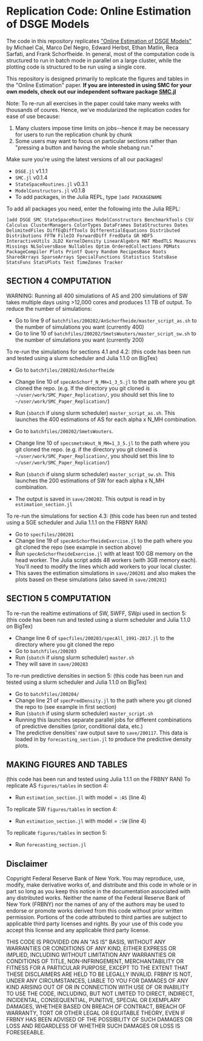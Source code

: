 # Replication Code: Online Estimation of DSGE Models
The code in this repository replicates ["Online Estimation of DSGE Models"](https://www.newyorkfed.org/medialibrary/media/research/staff_reports/sr893.pdf) by Michael Cai, Marco Del Negro, Edward Herbst, Ethan Matlin, Reca Sarfati, and Frank Schorfheide. In general, most of the computation code is structured to run in batch mode in parallel on a large cluster, while the plotting code is structured to be run using a single core.

This repository is designed primarily to replicate the figures and tables in the "Online Estimation" paper. **If you are interested in using SMC for your own models, check out our independent software package [SMC.jl](https://github.com/FRBNY-DSGE/SMC.jl)**

Note: To re-run all exercises in the paper could take many weeks with thousands of coures. Hence, we've modularized the replication codes for ease of use because:
1. Many clusters impose time limits on jobs--hence it may be necessary for users to run the replication chunk by chunk
2. Some users may want to focus on particular sections rather than "pressing a button and having the whole shebang run."

Make sure you're using the latest versions of all our packages!
- `DSGE.jl` v1.1.1
- `SMC.jl` v0.1.4
- `StateSpaceRoutines.jl` v0.3.1
- `ModelConstructors.jl` v0.1.8
- To add packages, in the Julia REPL, type `]add PACKAGENAME`

To add all packages you need, enter the following into the Julia REPL:

`]add DSGE SMC StateSpaceRoutines ModelConstructors BenchmarkTools CSV Calculus ClusterManagers ColorTypes DataFrames DataStructures Dates DelimitedFiles DiffEqDiffTools DifferentialEquations Distributed Distributions FFTW FileIO ForwardDiff FredData GR HDF5 InteractiveUtils JLD2 KernelDensity LinearAlgebra MAT MbedTLS Measures Missings NLSolversBase Nullables Optim OrderedCollections PDMats PackageCompiler Plots Printf Query Random RecipesBase Roots SharedArrays SparseArrays SpecialFunctions Statistics StatsBase StatsFuns StatsPlots Test TimeZones Tracker`


## SECTION 4 COMPUTATION
WARNING: Running all 400 simulations of AS and 200 simulations of SW takes multiple days using >12,000 cores and produces 1.1 TB of output. 
To reduce the number of simulations: 
- Go to line 9 of `batchfiles/200202/AnSchorfheide/master_script_as.sh` to the number of simulations you want (currently 400)
- Go to line 10 of `batchfiles/200202/SmetsWouters/master_script_sw.sh` to the number of simulations you want (currently 200)

To re-run the simulations for sections 4.1 and 4.2:
(this code has been run and tested using a slurm scheduler and Julia 1.1.0 on BigTex)
- Go to `batchfiles/200202/AnSchorfheide`
- Change line 10 of `specAnSchorf_N_MH=1_3_5.jl` to the path where you git cloned the repo. (e.g. If the directory you git cloned is `~/user/work/SMC_Paper_Replication/`, you should set this line to `~/user/work/SMC_Paper_Replication/`)
- Run (`sbatch` if uisng slurm scheduler) `master_script_as.sh`. This launches the 400 estimations of AS for each alpha x N_MH combination.

- Go to `batchfiles/200202/SmetsWouters`. 
- Change line 10 of `specsmetsWout_N_MH=1_3_5.jl` to the path where you git cloned the repo. (e.g. if the directory you git cloned is `~/user/work/SMC_Paper_Replication/`, you should set this line to `~/user/work/SMC_Paper_Replication/`)
- Run (`sbatch` if uisng slurm scheduler) `master_script_sw.sh`. This launches the 200 estimations of SW for each alpha x N_MH combination.
- The output is saved in `save/200202`. This output is read in by `estimation_section.jl`

To re-run the simulations for section 4.3:
(this code has been run and tested using a SGE scheduler and Julia 1.1.1 on the FRBNY RAN)
- Go to `specfiles/200201`
- Change line 19 of `specAnSchorfheideExercise.jl` to the path where you git cloned the repo (see example in section above)
- Run `specAnSchorfheideExercise.jl` with at least 100 GB memory on the head worker. The Julia script adds 48 workers (with 3GB memory each). You'll need to modify the lines which add workers to your local cluster.
- This saves the estimation simulations in `save/200201` and also makes the plots based on these simulations (also saved in `save/200201`)

## SECTION 5 COMPUTATION
To re-run the realtime estimations of SW, SWFF, SWpi used in section 5:
(this code has been run and tested using a slurm scheduler and Julia 1.1.0 on BigTex)
- Change line 6 of `specfiles/200203/specAll_1991-2017.jl` to the directory where you git cloned the repo
- Go to `batchfiles/200203`
- Run (`sbatch` if uisng slurm scheduler) `master.sh`
- They will save in `save/200203`

To re-run predictive densities in section 5:
(this code has been run and tested using a slurm scheduler and Julia 1.1.0 on BigTex)
- Go to `batchfiles/200204/`
- Change line 21 of `specPredDensity.jl` to the path where you git cloned the repo to (see example in first section)
- Run (`sbatch` if using slurm scheduler) `master_script.sh`
- Running this launches separate parallel jobs for different combinations of predictive densities (prior, conditional data, etc.)
- The predictive densities' raw output save to `save/200117`. This data is loaded in by `forecasting_section.jl` to produce the predictive density plots.

## MAKING FIGURES AND TABLES
(this code has been run and tested using Julia 1.1.1 on the FRBNY RAN)
To replicate AS `figures/tables` in section 4:
- Run `estimation_section.jl` with model = `:AS` (line 4)

To replicate SW `figures/tables` in section 4:
- Run `estimation_section.jl` with model = `:SW` (line 4)

To replicate `figures/tables` in section 5:
- Run `forecasting_section.jl`


## Disclaimer

Copyright Federal Reserve Bank of New York. You may reproduce, use, modify, make derivative works of, and distribute and this code in whole or in part so long as you keep this notice in the documentation associated with any distributed works. Neither the name of the Federal Reserve Bank of New York (FRBNY) nor the names of any of the authors may be used to endorse or promote works derived from this code without prior written permission. Portions of the code attributed to third parties are subject to applicable third party licenses and rights. By your use of this code you accept this license and any applicable third party license.

THIS CODE IS PROVIDED ON AN "AS IS" BASIS, WITHOUT ANY WARRANTIES OR CONDITIONS OF ANY KIND, EITHER EXPRESS OR IMPLIED, INCLUDING WITHOUT LIMITATION ANY WARRANTIES OR CONDITIONS OF TITLE, NON-INFRINGEMENT, MERCHANTABILITY OR FITNESS FOR A PARTICULAR PURPOSE, EXCEPT TO THE EXTENT THAT THESE DISCLAIMERS ARE HELD TO BE LEGALLY INVALID. FRBNY IS NOT, UNDER ANY CIRCUMSTANCES, LIABLE TO YOU FOR DAMAGES OF ANY KIND ARISING OUT OF OR IN CONNECTION WITH USE OF OR INABILITY TO USE THE CODE, INCLUDING, BUT NOT LIMITED TO DIRECT, INDIRECT, INCIDENTAL, CONSEQUENTIAL, PUNITIVE, SPECIAL OR EXEMPLARY DAMAGES, WHETHER BASED ON BREACH OF CONTRACT, BREACH OF WARRANTY, TORT OR OTHER LEGAL OR EQUITABLE THEORY, EVEN IF FRBNY HAS BEEN ADVISED OF THE POSSIBILITY OF SUCH DAMAGES OR LOSS AND REGARDLESS OF WHETHER SUCH DAMAGES OR LOSS IS FORESEEABLE.

